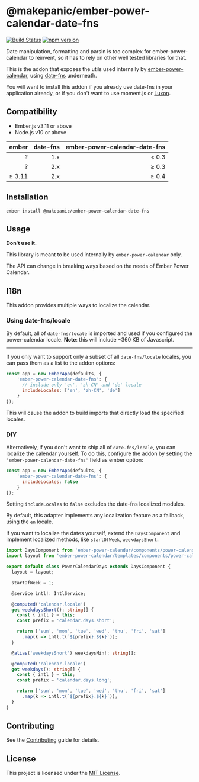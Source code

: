@makepanic/ember-power-calendar-date-fns
==============================================================================

[![Build Status](https://travis-ci.org/makepanic/ember-power-calendar-date-fns.svg?branch=master)](https://travis-ci.org/makepanic/ember-power-calendar-date-fns)
[![npm version](https://badge.fury.io/js/%40makepanic%2Fember-power-calendar-date-fns.svg)](https://badge.fury.io/js/%40makepanic%2Fember-power-calendar-date-fns)

Date manipulation, formatting and parsin is too complex for ember-power-calendar to reinvent, so it
has to rely on other well tested libraries for that.

This is the addon that exposes the utils used internally by [ember-power-calendar](https://www.ember-power-calendar.com),
using [date-fns](https://date-fns.org/) underneath.

You will want to install this addon if you already use date-fns in your application already, or if
you don't want to use moment.js or [Luxon](https://moment.github.io/luxon/).


Compatibility
------------------------------------------------------------------------------

* Ember.js v3.11 or above
* Node.js v10 or above

| ember | date-fns | ember-power-calendar-date-fns |
| -------:| -------------:| -----:|
| ? | 1.x | &lt; 0.3 |
| ? | 2.x | &ge; 0.3 |
| &ge; 3.11 | 2.x | &ge; 0.4 |

Installation
------------------------------------------------------------------------------

```
ember install @makepanic/ember-power-calendar-date-fns
```


Usage
------------------------------------------------------------------------------

**Don't use it.**

This library is meant to be used internally by `ember-power-calendar` only.

The API can change in breaking ways based on the needs of Ember Power Calendar.

## I18n

This addon provides multiple ways to localize the calendar.

### Using date-fns/locale

By default, all of `date-fns/locale` is imported and used if you configured the power-calendar locale.
**Note**: this will include ~360 KB of Javascript.

---

If you only want to support only a subset of all `date-fns/locale` locales, you can pass them as a list to the addon options:

```js
const app = new EmberApp(defaults, {
    'ember-power-calendar-date-fns': {
      // include only 'en', 'zh-CN' and 'de' locale
      includeLocales: ['en', 'zh-CN', 'de']
    }
});
```

This will cause the addon to build imports that directly load the specified locales.

### DIY

Alternatively, if you don't want to ship all of `date-fns/locale`, you can localize the calendar yourself.
To do this, configure the addon by setting the `'ember-power-calendar-date-fns'` field as ember option: 

```js
const app = new EmberApp(defaults, {
    'ember-power-calendar-date-fns': {
      includeLocales: false
    }
});
```

Setting `includeLocales` to `false` excludes the date-fns localized modules.

By default, this adapter implements any localization feature as a fallback, using the `en` locale.

If you want to localize the dates yourself, extend the `DaysComponent` and implement localized methods, like `startOfWeek`, `weekdaysShort`:

```ts
import DaysComponent from 'ember-power-calendar/components/power-calendar/days';
import layout from 'ember-power-calendar/templates/components/power-calendar/days';

export default class PowerCalendarDays extends DaysComponent {
  layout = layout;

  startOfWeek = 1;

  @service intl!: IntlService;

  @computed('calendar.locale')
  get weekdaysShort(): string[] {
    const { intl } = this;
    const prefix = 'calendar.days.short';

    return ['sun', 'mon', 'tue', 'wed', 'thu', 'fri', 'sat']
      .map(k => intl.t(`${prefix}.${k}`));
  }

  @alias('weekdaysShort') weekdaysMin!: string[];

  @computed('calendar.locale')
  get weekdays(): string[] {
    const { intl } = this;
    const prefix = 'calendar.days.long';

    return ['sun', 'mon', 'tue', 'wed', 'thu', 'fri', 'sat']
      .map(k => intl.t(`${prefix}.${k}`));
  }
}
```

Contributing
------------------------------------------------------------------------------

See the [Contributing](CONTRIBUTING.md) guide for details.


License
------------------------------------------------------------------------------

This project is licensed under the [MIT License](LICENSE.md).
